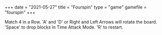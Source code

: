 +++
date = "2021-05-27"
title = "Fourspin"
type = "game"
gamefile = "fourspin"
+++

Match 4 in a Row. 'A' and 'D' or Right and Left Arrows will rotate the board. 'Space' to drop blocks in Time Attack Mode. 'R' to restart.